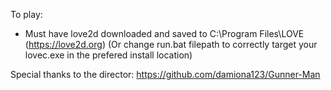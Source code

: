 To play:
- Must have love2d downloaded and saved to C:\Program Files\LOVE (https://love2d.org)
(Or change run.bat filepath to correctly target your lovec.exe in the prefered install location)

Special thanks to the director: https://github.com/damiona123/Gunner-Man